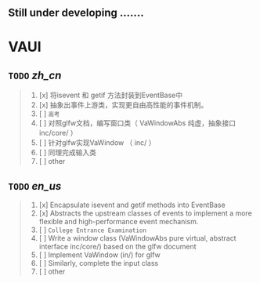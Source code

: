 ## Still under developing .......

# VAUI

## `TODO` *zh_cn*

> 1. [x] 将isevent 和 getif 方法封装到EventBase中
> 2. [x] 抽象出事件上游类，实现更自由高性能的事件机制。
> 3. [ ] ```高考```
> 4. [ ] 对照glfw文档，编写窗口类（ VaWindowAbs 纯虚，抽象接口 inc/core/ ）
> 5. [ ] 针对glfw实现VaWindow （ inc/ ）
> 6. [ ] 同理完成输入类
> 7. [ ] other

## `TODO` *en_us*
> 1. [x] Encapsulate isevent and getif methods into EventBase
> 2. [x] Abstracts the upstream classes of events to implement a more flexible and high-performance event mechanism.
> 3. [ ] ```College Entrance Examination```
> 4. [ ] Write a window class (VaWindowAbs pure virtual, abstract interface inc/core/) based on the glfw document
> 5. [ ] Implement VaWindow (in/) for glfw
> 6. [ ] Similarly, complete the input class
> 7. [ ] other
